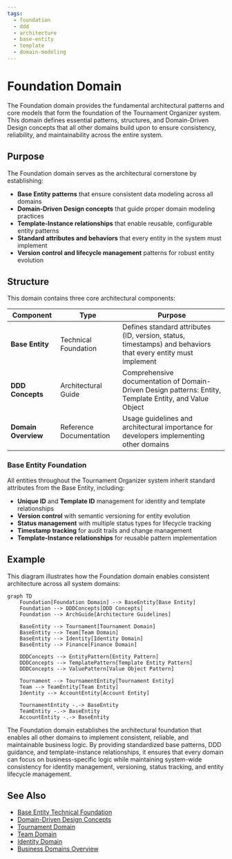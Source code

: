 ```yaml
---
tags:
  - foundation
  - ddd
  - architecture
  - base-entity
  - template
  - domain-modeling
---
```


# Foundation Domain

The Foundation domain provides the fundamental architectural patterns and core models that form the foundation of the Tournament Organizer system. This domain defines essential patterns, structures, and Domain-Driven Design concepts that all other domains build upon to ensure consistency, reliability, and maintainability across the entire system.

## Purpose

The Foundation domain serves as the architectural cornerstone by establishing:

- **Base Entity patterns** that ensure consistent data modeling across all domains
- **Domain-Driven Design concepts** that guide proper domain modeling practices  
- **Template-Instance relationships** that enable reusable, configurable entity patterns
- **Standard attributes and behaviors** that every entity in the system must implement
- **Version control and lifecycle management** patterns for robust entity evolution

## Structure

This domain contains three core architectural components:

| Component | Type | Purpose |
|-----------|------|---------|
| **Base Entity** | Technical Foundation | Defines standard attributes (ID, version, status, timestamps) and behaviors that every entity must implement |
| **DDD Concepts** | Architectural Guide | Comprehensive documentation of Domain-Driven Design patterns: Entity, Template Entity, and Value Object |
| **Domain Overview** | Reference Documentation | Usage guidelines and architectural importance for developers implementing other domains |

### Base Entity Foundation

All entities throughout the Tournament Organizer system inherit standard attributes from the Base Entity, including:

- **Unique ID** and **Template ID** management for identity and template relationships
- **Version control** with semantic versioning for entity evolution
- **Status management** with multiple status types for lifecycle tracking
- **Timestamp tracking** for audit trails and change management
- **Template-Instance relationships** for reusable pattern implementation

## Example

This diagram illustrates how the Foundation domain enables consistent architecture across all system domains:

```mermaid
graph TD
    Foundation[Foundation Domain] --> BaseEntity[Base Entity]
    Foundation --> DDDConcepts[DDD Concepts]
    Foundation --> ArchGuide[Architecture Guidelines]

    BaseEntity --> Tournament[Tournament Domain]
    BaseEntity --> Team[Team Domain]
    BaseEntity --> Identity[Identity Domain]
    BaseEntity --> Finance[Finance Domain]

    DDDConcepts --> EntityPattern[Entity Pattern]
    DDDConcepts --> TemplatePattern[Template Entity Pattern]
    DDDConcepts --> ValuePattern[Value Object Pattern]

    Tournament --> TournamentEntity[Tournament Entity]
    Team --> TeamEntity[Team Entity]
    Identity --> AccountEntity[Account Entity]

    TournamentEntity -.-> BaseEntity
    TeamEntity -.-> BaseEntity
    AccountEntity -.-> BaseEntity
```

The Foundation domain establishes the architectural foundation that enables all other domains to implement consistent, reliable, and maintainable business logic. By providing standardized base patterns, DDD guidance, and template-instance relationships, it ensures that every domain can focus on business-specific logic while maintaining system-wide consistency for identity management, versioning, status tracking, and entity lifecycle management.

## See Also

- [Base Entity Technical Foundation](base_entity.md)
- [Domain-Driven Design Concepts](ddd_concepts.md)
- [Tournament Domain](../tournament/README.md)
- [Team Domain](../team/README.md)
- [Identity Domain](../identity/README.md)
- [Business Domains Overview](../README.md)
